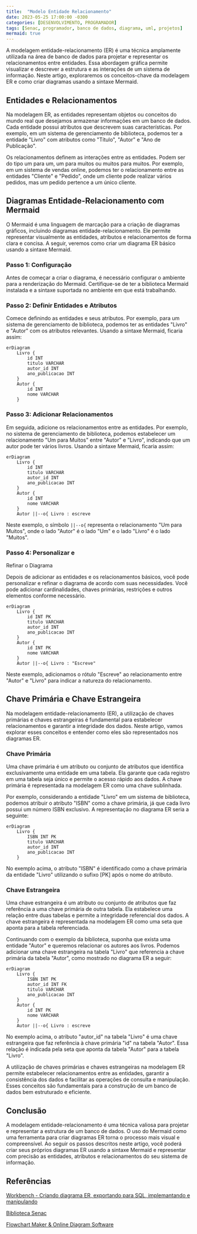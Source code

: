 ```yaml
---
title:  "Modelo Entidade Relacionamento"
date: 2023-05-25 17:00:00 -0300
categories: [DESENVOLVIMENTO, PROGRAMADOR]
tags: [Senac, programador, banco de dados, diagrama, uml, projetos]
mermaid: true
---
```

A modelagem entidade-relacionamento (ER) é uma técnica amplamente utilizada na área de banco de dados para projetar e representar os relacionamentos entre entidades. Essa abordagem gráfica permite visualizar e descrever a estrutura e as interações de um sistema de informação. Neste artigo, exploraremos os conceitos-chave da modelagem ER e como criar diagramas usando a sintaxe Mermaid.

## Entidades e Relacionamentos

Na modelagem ER, as entidades representam objetos ou conceitos do mundo real que desejamos armazenar informações em um banco de dados. Cada entidade possui atributos que descrevem suas características. Por exemplo, em um sistema de gerenciamento de biblioteca, podemos ter a entidade "Livro" com atributos como "Título", "Autor" e "Ano de Publicação".

Os relacionamentos definem as interações entre as entidades. Podem ser do tipo um para um, um para muitos ou muitos para muitos. Por exemplo, em um sistema de vendas online, podemos ter o relacionamento entre as entidades "Cliente" e "Pedido", onde um cliente pode realizar vários pedidos, mas um pedido pertence a um único cliente.

## Diagramas Entidade-Relacionamento com Mermaid

O Mermaid é uma linguagem de marcação para a criação de diagramas gráficos, incluindo diagramas entidade-relacionamento. Ele permite representar visualmente as entidades, atributos e relacionamentos de forma clara e concisa. A seguir, veremos como criar um diagrama ER básico usando a sintaxe Mermaid.

### Passo 1: Configuração

Antes de começar a criar o diagrama, é necessário configurar o ambiente para a renderização do Mermaid. Certifique-se de ter a biblioteca Mermaid instalada e a sintaxe suportada no ambiente em que está trabalhando.

### Passo 2: Definir Entidades e Atributos

Comece definindo as entidades e seus atributos. Por exemplo, para um sistema de gerenciamento de biblioteca, podemos ter as entidades "Livro" e "Autor" com os atributos relevantes. Usando a sintaxe Mermaid, ficaria assim:

```mermaid
erDiagram
    Livro {
        id INT
        titulo VARCHAR
        autor_id INT
        ano_publicacao INT
    }
    Autor {
        id INT
        nome VARCHAR
    }

```

### Passo 3: Adicionar Relacionamentos

Em seguida, adicione os relacionamentos entre as entidades. Por exemplo, no sistema de gerenciamento de biblioteca, podemos estabelecer um relacionamento "Um para Muitos" entre "Autor" e "Livro", indicando que um autor pode ter vários livros. Usando a sintaxe Mermaid, ficaria assim:

```mermaid
erDiagram
    Livro {
        id INT
        titulo VARCHAR
        autor_id INT
        ano_publicacao INT
    }
    Autor {
        id INT
        nome VARCHAR
    }
    Autor ||--o{ Livro : escreve

```

Neste exemplo, o símbolo `||--o{` representa o relacionamento "Um para Muitos", onde o lado "Autor" é o lado "Um" e o lado "Livro" é o lado "Muitos".

### Passo 4: Personalizar e

Refinar o Diagrama

Depois de adicionar as entidades e os relacionamentos básicos, você pode personalizar e refinar o diagrama de acordo com suas necessidades. Você pode adicionar cardinalidades, chaves primárias, restrições e outros elementos conforme necessário.

```mermaid
erDiagram
    Livro {
        id INT PK
        titulo VARCHAR
        autor_id INT
        ano_publicacao INT
    }
    Autor {
        id INT PK
        nome VARCHAR
    }
    Autor ||--o{ Livro : "Escreve"

```

Neste exemplo, adicionamos o rótulo "Escreve" ao relacionamento entre "Autor" e "Livro" para indicar a natureza do relacionamento.

## Chave Primária e Chave Estrangeira

Na modelagem entidade-relacionamento (ER), a utilização de chaves primárias e chaves estrangeiras é fundamental para estabelecer relacionamentos e garantir a integridade dos dados. Neste artigo, vamos explorar esses conceitos e entender como eles são representados nos diagramas ER.

### Chave Primária

Uma chave primária é um atributo ou conjunto de atributos que identifica exclusivamente uma entidade em uma tabela. Ela garante que cada registro em uma tabela seja único e permite o acesso rápido aos dados. A chave primária é representada na modelagem ER como uma chave sublinhada.

Por exemplo, considerando a entidade "Livro" em um sistema de biblioteca, podemos atribuir o atributo "ISBN" como a chave primária, já que cada livro possui um número ISBN exclusivo. A representação no diagrama ER seria a seguinte:

```mermaid
erDiagram
    Livro {
        ISBN INT PK
        titulo VARCHAR
        autor_id INT
        ano_publicacao INT
    }

```

No exemplo acima, o atributo "ISBN" é identificado como a chave primária da entidade "Livro" utilizando o sufixo [PK] após o nome do atributo.

### Chave Estrangeira

Uma chave estrangeira é um atributo ou conjunto de atributos que faz referência a uma chave primária de outra tabela. Ela estabelece uma relação entre duas tabelas e permite a integridade referencial dos dados. A chave estrangeira é representada na modelagem ER como uma seta que aponta para a tabela referenciada.

Continuando com o exemplo da biblioteca, suponha que exista uma entidade "Autor" e queremos relacionar os autores aos livros. Podemos adicionar uma chave estrangeira na tabela "Livro" que referencia a chave primária da tabela "Autor", como mostrado no diagrama ER a seguir:

```mermaid
erDiagram
    Livro {
        ISBN INT PK
        autor_id INT FK
        titulo VARCHAR
        ano_publicacao INT
    }
    Autor {
        id INT PK
        nome VARCHAR
    }
    Autor ||--o{ Livro : escreve

```

No exemplo acima, o atributo "autor_id" na tabela "Livro" é uma chave estrangeira que faz referência à chave primária "id" na tabela "Autor". Essa relação é indicada pela seta que aponta da tabela "Autor" para a tabela "Livro".

A utilização de chaves primárias e chaves estrangeiras na modelagem ER permite estabelecer relacionamentos entre as entidades, garantir a consistência dos dados e facilitar as operações de consulta e manipulação. Esses conceitos são fundamentais para a construção de um banco de dados bem estruturado e eficiente.

## Conclusão

A modelagem entidade-relacionamento é uma técnica valiosa para projetar e representar a estrutura de um banco de dados. O uso do Mermaid como uma ferramenta para criar diagramas ER torna o processo mais visual e compreensível. Ao seguir os passos descritos neste artigo, você poderá criar seus próprios diagramas ER usando a sintaxe Mermaid e representar com precisão as entidades, atributos e relacionamentos do seu sistema de informação.

## Referências

[Workbench - Criando  diagrama ER, exportando para SQL, implemantando  e manipulando](https://www.youtube.com/watch?v=WTyqp5PjdGI)

[](https://educacaoprofissional.seduc.ce.gov.br/images/material_didatico/informatica/informatica_banco_de_dados.pdf)

[Biblioteca Senac](https://bibliotecadigitalsenac.com.br/#/?contentInfo=2915)

[Flowchart Maker & Online Diagram Software](https://app.diagrams.net/)
